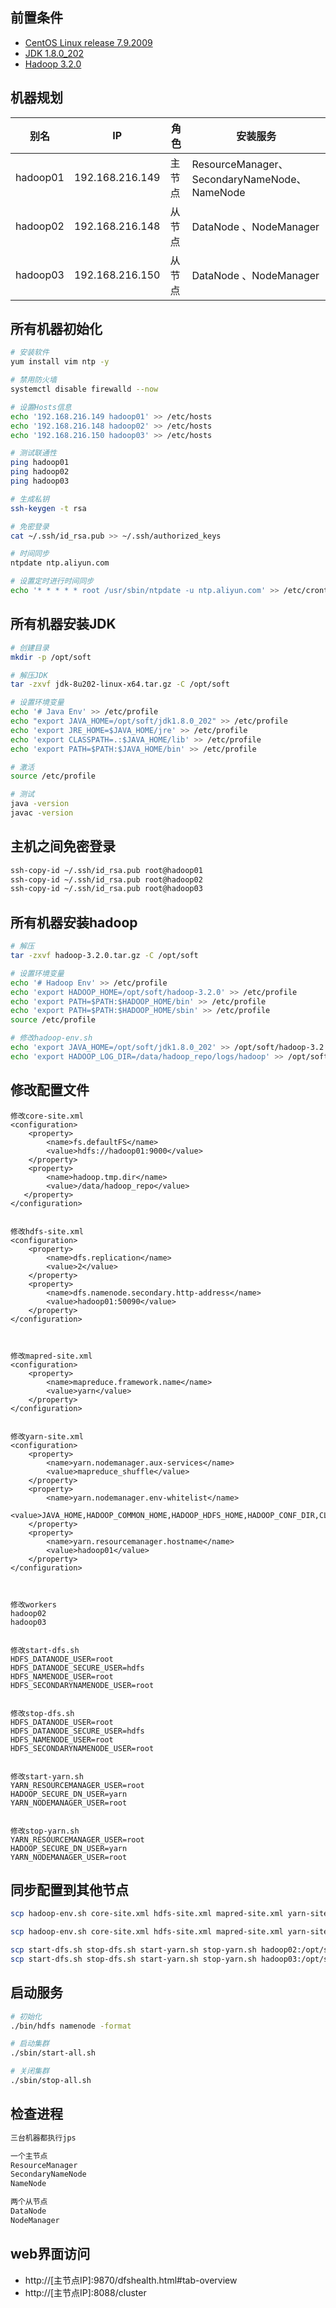 ## 前置条件

- [CentOS Linux release 7.9.2009](https://mirrors.cloud.tencent.com/centos/7.9.2009/isos/x86_64/CentOS-7-x86_64-Minimal-2009.iso)
- [JDK 1.8.0_202](https://repo.huaweicloud.com/java/jdk/8u202-b08/jdk-8u202-linux-x64.tar.gz)
- [Hadoop 3.2.0](http://archive.apache.org/dist/hadoop/common/hadoop-3.2.0/hadoop-3.2.0.tar.gz)



## 机器规划

| 别名     | IP              | 角色   | 安装服务                                     |
| -------- | --------------- | ------ | -------------------------------------------- |
| hadoop01 | 192.168.216.149 | 主节点 | ResourceManager、SecondaryNameNode、NameNode |
| hadoop02 | 192.168.216.148 | 从节点 | DataNode 、NodeManager                       |
| hadoop03 | 192.168.216.150 | 从节点 | DataNode 、NodeManager                       |



## 所有机器初始化

```bash
# 安装软件
yum install vim ntp -y 

# 禁用防火墙
systemctl disable firewalld --now 

# 设置Hosts信息
echo '192.168.216.149 hadoop01' >> /etc/hosts 
echo '192.168.216.148 hadoop02' >> /etc/hosts 
echo '192.168.216.150 hadoop03' >> /etc/hosts 

# 测试联通性
ping hadoop01
ping hadoop02
ping hadoop03

# 生成私钥
ssh-keygen -t rsa 

# 免密登录
cat ~/.ssh/id_rsa.pub >> ~/.ssh/authorized_keys 

# 时间同步
ntpdate ntp.aliyun.com 

# 设置定时进行时间同步
echo '* * * * * root /usr/sbin/ntpdate -u ntp.aliyun.com' >> /etc/crontab
```



## 所有机器安装JDK

```bash
# 创建目录
mkdir -p /opt/soft 

# 解压JDK 
tar -zxvf jdk-8u202-linux-x64.tar.gz -C /opt/soft 

# 设置环境变量
echo '# Java Env' >> /etc/profile 
echo "export JAVA_HOME=/opt/soft/jdk1.8.0_202" >> /etc/profile 
echo 'export JRE_HOME=$JAVA_HOME/jre' >> /etc/profile 
echo 'export CLASSPATH=.:$JAVA_HOME/lib' >> /etc/profile 
echo 'export PATH=$PATH:$JAVA_HOME/bin' >> /etc/profile 

# 激活
source /etc/profile 

# 测试
java -version
javac -version
```



## 主机之间免密登录

```bash
ssh-copy-id ~/.ssh/id_rsa.pub root@hadoop01 
ssh-copy-id ~/.ssh/id_rsa.pub root@hadoop02 
ssh-copy-id ~/.ssh/id_rsa.pub root@hadoop03
```



## 所有机器安装hadoop

```bash
# 解压
tar -zxvf hadoop-3.2.0.tar.gz -C /opt/soft 

# 设置环境变量
echo '# Hadoop Env' >> /etc/profile 
echo 'export HADOOP_HOME=/opt/soft/hadoop-3.2.0' >> /etc/profile 
echo 'export PATH=$PATH:$HADOOP_HOME/bin' >> /etc/profile 
echo 'export PATH=$PATH:$HADOOP_HOME/sbin' >> /etc/profile 
source /etc/profile 

# 修改hadoop-env.sh 
echo 'export JAVA_HOME=/opt/soft/jdk1.8.0_202' >> /opt/soft/hadoop-3.2.0/etc/hadoop/hadoop-env.sh 
echo 'export HADOOP_LOG_DIR=/data/hadoop_repo/logs/hadoop' >> /opt/soft/hadoop-3.2.0/etc/hadoop/hadoop-env.sh
```



## 修改配置文件

```
修改core-site.xml
<configuration>
    <property>
        <name>fs.defaultFS</name>
        <value>hdfs://hadoop01:9000</value>
    </property>
    <property>
        <name>hadoop.tmp.dir</name>
        <value>/data/hadoop_repo</value>
   </property>
</configuration>


修改hdfs-site.xml 
<configuration>
    <property>
        <name>dfs.replication</name>
        <value>2</value>
    </property>
    <property>
        <name>dfs.namenode.secondary.http-address</name>
        <value>hadoop01:50090</value>
    </property>
</configuration>



修改mapred-site.xml
<configuration>
    <property>
        <name>mapreduce.framework.name</name>
        <value>yarn</value>
    </property>
</configuration>


修改yarn-site.xml
<configuration>
    <property>
        <name>yarn.nodemanager.aux-services</name>
        <value>mapreduce_shuffle</value>
    </property>
    <property>
        <name>yarn.nodemanager.env-whitelist</name>
        <value>JAVA_HOME,HADOOP_COMMON_HOME,HADOOP_HDFS_HOME,HADOOP_CONF_DIR,CLASSPATH_PREPEND_DISTCACHE,HADOOP_YARN_HOME,HADOOP_MAPRED_HOME</value>
    </property>
	<property>
		<name>yarn.resourcemanager.hostname</name>
		<value>hadoop01</value>
	</property>
</configuration>



修改workers
hadoop02
hadoop03


修改start-dfs.sh
HDFS_DATANODE_USER=root
HDFS_DATANODE_SECURE_USER=hdfs
HDFS_NAMENODE_USER=root
HDFS_SECONDARYNAMENODE_USER=root


修改stop-dfs.sh
HDFS_DATANODE_USER=root
HDFS_DATANODE_SECURE_USER=hdfs
HDFS_NAMENODE_USER=root
HDFS_SECONDARYNAMENODE_USER=root


修改start-yarn.sh
YARN_RESOURCEMANAGER_USER=root
HADOOP_SECURE_DN_USER=yarn
YARN_NODEMANAGER_USER=root


修改stop-yarn.sh
YARN_RESOURCEMANAGER_USER=root
HADOOP_SECURE_DN_USER=yarn
YARN_NODEMANAGER_USER=root
```



## 同步配置到其他节点

```bash
scp hadoop-env.sh core-site.xml hdfs-site.xml mapred-site.xml yarn-site.xml workers hadoop02:/opt/soft/hadoop-3.2.0/etc/hadoop 

scp hadoop-env.sh core-site.xml hdfs-site.xml mapred-site.xml yarn-site.xml workers hadoop03:/opt/soft/hadoop-3.2.0/etc/hadoop

scp start-dfs.sh stop-dfs.sh start-yarn.sh stop-yarn.sh hadoop02:/opt/soft/hadoop-3.2.0/sbin
scp start-dfs.sh stop-dfs.sh start-yarn.sh stop-yarn.sh hadoop03:/opt/soft/hadoop-3.2.0/sbin
```



## 启动服务

```bash
# 初始化
./bin/hdfs namenode -format

# 启动集群
./sbin/start-all.sh

# 关闭集群
./sbin/stop-all.sh
```



## 检查进程

```bash
三台机器都执行jps

一个主节点 
ResourceManager 
SecondaryNameNode 
NameNode 

两个从节点 
DataNode 
NodeManager
```



## web界面访问

- http://[主节点IP]:9870/dfshealth.html#tab-overview 
- http://[主节点IP]:8088/cluster 
